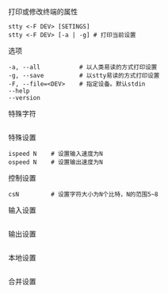 打印或修改终端的属性

```
stty <-F DEV> [SETINGS]
stty <-F DEV> [-a | -g]	# 打印当前设置
```

选项

```
-a, --all			# 以人类易读的方式打印设置
-g, --save			# 以stty易读的方式打印设置
-F, --file=<DEV>	# 指定设备。默认stdin
--help
--version
```

特殊字符

```
```

特殊设置

```
ispeed N	# 设置输入速度为N
ospeed N	# 设置输出速度为N
```

控制设置

```
csN			# 设置字符大小为N个比特，N的范围5~8
```

输入设置

```
```

输出设置

```
```

本地设置

```
```

合并设置

```
```

